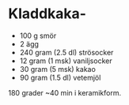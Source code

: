 # Kladdkaka-

* 100 g smör
* 2 ägg
* 240 gram (2.5 dl) strösocker 
* 12 gram (1 msk) vaniljsocker
* 30 gram (5 msk) kakao
* 90 gram (1.5 dl) vetemjöl


180 grader ~40 min i keramikform.
